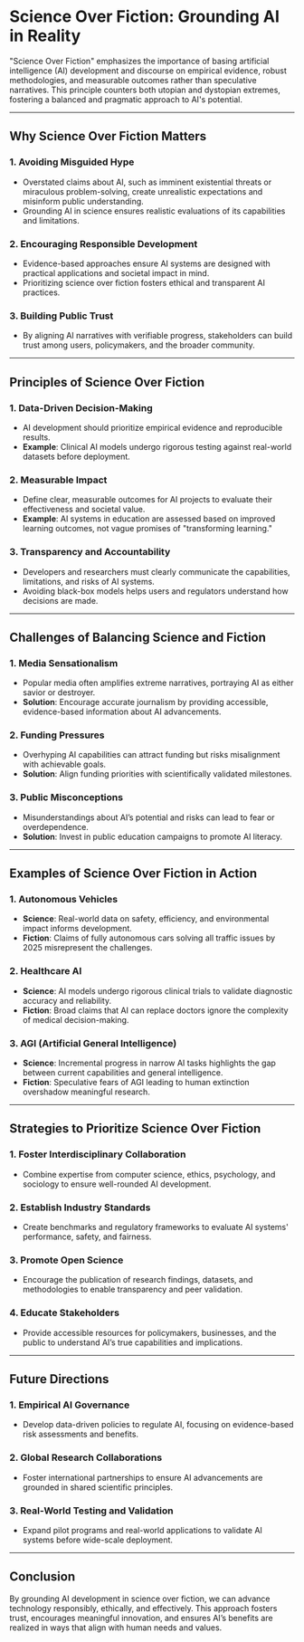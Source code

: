 # Science Over Fiction: Grounding AI in Reality

"Science Over Fiction" emphasizes the importance of basing artificial intelligence (AI) development and discourse on empirical evidence, robust methodologies, and measurable outcomes rather than speculative narratives. This principle counters both utopian and dystopian extremes, fostering a balanced and pragmatic approach to AI's potential.

---

## **Why Science Over Fiction Matters**

### **1. Avoiding Misguided Hype**
- Overstated claims about AI, such as imminent existential threats or miraculous problem-solving, create unrealistic expectations and misinform public understanding.
- Grounding AI in science ensures realistic evaluations of its capabilities and limitations.

### **2. Encouraging Responsible Development**
- Evidence-based approaches ensure AI systems are designed with practical applications and societal impact in mind.
- Prioritizing science over fiction fosters ethical and transparent AI practices.

### **3. Building Public Trust**
- By aligning AI narratives with verifiable progress, stakeholders can build trust among users, policymakers, and the broader community.

---

## **Principles of Science Over Fiction**

### **1. Data-Driven Decision-Making**
- AI development should prioritize empirical evidence and reproducible results.
- **Example**: Clinical AI models undergo rigorous testing against real-world datasets before deployment.

### **2. Measurable Impact**
- Define clear, measurable outcomes for AI projects to evaluate their effectiveness and societal value.
- **Example**: AI systems in education are assessed based on improved learning outcomes, not vague promises of "transforming learning."

### **3. Transparency and Accountability**
- Developers and researchers must clearly communicate the capabilities, limitations, and risks of AI systems.
- Avoiding black-box models helps users and regulators understand how decisions are made.

---

## **Challenges of Balancing Science and Fiction**

### **1. Media Sensationalism**
- Popular media often amplifies extreme narratives, portraying AI as either savior or destroyer.
- **Solution**: Encourage accurate journalism by providing accessible, evidence-based information about AI advancements.

### **2. Funding Pressures**
- Overhyping AI capabilities can attract funding but risks misalignment with achievable goals.
- **Solution**: Align funding priorities with scientifically validated milestones.

### **3. Public Misconceptions**
- Misunderstandings about AI’s potential and risks can lead to fear or overdependence.
- **Solution**: Invest in public education campaigns to promote AI literacy.

---

## **Examples of Science Over Fiction in Action**

### **1. Autonomous Vehicles**
- **Science**: Real-world data on safety, efficiency, and environmental impact informs development.
- **Fiction**: Claims of fully autonomous cars solving all traffic issues by 2025 misrepresent the challenges.

### **2. Healthcare AI**
- **Science**: AI models undergo rigorous clinical trials to validate diagnostic accuracy and reliability.
- **Fiction**: Broad claims that AI can replace doctors ignore the complexity of medical decision-making.

### **3. AGI (Artificial General Intelligence)**
- **Science**: Incremental progress in narrow AI tasks highlights the gap between current capabilities and general intelligence.
- **Fiction**: Speculative fears of AGI leading to human extinction overshadow meaningful research.

---

## **Strategies to Prioritize Science Over Fiction**

### **1. Foster Interdisciplinary Collaboration**
- Combine expertise from computer science, ethics, psychology, and sociology to ensure well-rounded AI development.

### **2. Establish Industry Standards**
- Create benchmarks and regulatory frameworks to evaluate AI systems' performance, safety, and fairness.

### **3. Promote Open Science**
- Encourage the publication of research findings, datasets, and methodologies to enable transparency and peer validation.

### **4. Educate Stakeholders**
- Provide accessible resources for policymakers, businesses, and the public to understand AI’s true capabilities and implications.

---

## **Future Directions**

### **1. Empirical AI Governance**
- Develop data-driven policies to regulate AI, focusing on evidence-based risk assessments and benefits.

### **2. Global Research Collaborations**
- Foster international partnerships to ensure AI advancements are grounded in shared scientific principles.

### **3. Real-World Testing and Validation**
- Expand pilot programs and real-world applications to validate AI systems before wide-scale deployment.

---

## **Conclusion**

By grounding AI development in science over fiction, we can advance technology responsibly, ethically, and effectively. This approach fosters trust, encourages meaningful innovation, and ensures AI’s benefits are realized in ways that align with human needs and values.
